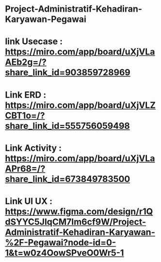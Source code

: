 # Project-Administratif-Kehadiran-Karyawan-Pegawai
# link Usecase : https://miro.com/app/board/uXjVLaAEb2g=/?share_link_id=903859728969
# Link ERD : https://miro.com/app/board/uXjVLZCBT1o=/?share_link_id=555756059498
# Link Activity : https://miro.com/app/board/uXjVLaAPr68=/?share_link_id=673849783500
# Link UI UX : https://www.figma.com/design/r1QdSYYC5JIqCM7Im6cf9W/Project-Administratif-Kehadiran-Karyawan-%2F-Pegawai?node-id=0-1&t=w0z4OowSPveO0Wr5-1
